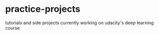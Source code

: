 # practice-projects
tutorials and side projects
currently working on udacity's deep learning course
